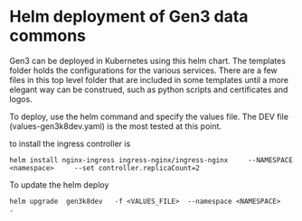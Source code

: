 # Helm deployment of Gen3 data commons

Gen3 can be deployed in Kubernetes using this helm chart.  The templates folder holds the configurations for the various services.  There are a few files in this top level folder that are included in some templates until a more elegant way can be construed, such as python scripts and certificates and logos.

To deploy, use the helm command and specify the values file.  The DEV file (values-gen3k8dev.yaml) is the most tested at this point.


to install the ingress controller is
```
helm install nginx-ingress ingress-nginx/ingress-nginx     --NAMESPACE <namespace>     --set controller.replicaCount=2
```

To update the helm deploy

```
helm upgrade  gen3k8dev   -f <VALUES_FILE>  --namespace <NAMESPACE>   .
```
